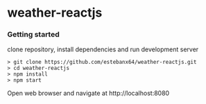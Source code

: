 # weather-reactjs

### Getting started

clone repository, install dependencies and run development server

```
> git clone https://github.com/estebanx64/weather-reactjs.git
> cd weather-reactjs
> npm install
> npm start
```

Open web browser and navigate at http://localhost:8080
